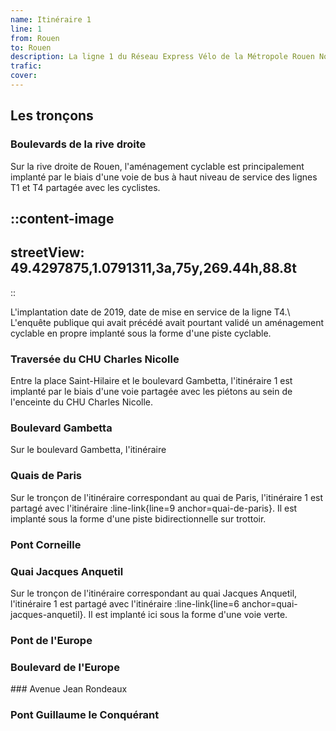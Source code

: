 ```yaml
---
name: Itinéraire 1
line: 1
from: Rouen
to: Rouen
description: La ligne 1 du Réseau Express Vélo de la Métropole Rouen Normandie suite les boulevards qui entourent le centre de la ville. 
trafic: 
cover: 
---
```


## Les tronçons 

### Boulevards de la rive droite

Sur la rive droite de Rouen, l'aménagement cyclable est principalement implanté par le biais d'une voie de bus à haut niveau de service des lignes T1 et T4 partagée avec les cyclistes.

::content-image
---
streetView: 49.4297875,1.0791311,3a,75y,269.44h,88.8t
---
::

L'implantation date de 2019, date de mise en service de la ligne T4.\ 
L'enquête publique qui avait précédé avait pourtant validé un aménagement cyclable en propre implanté sous la forme d'une piste cyclable.

### Traversée du CHU Charles Nicolle

Entre la place Saint-Hilaire et le boulevard Gambetta, l'itinéraire 1 est implanté par le biais d'une voie partagée avec les piétons au sein de l'enceinte du CHU Charles Nicolle.

### Boulevard Gambetta

Sur le boulevard Gambetta, l'itinéraire 

### Quais de Paris

Sur le tronçon de l'itinéraire correspondant au quai de Paris, l'itinéraire 1 est partagé avec l'itinéraire :line-link{line=9 anchor=quai-de-paris}. Il est implanté sous la forme d'une piste bidirectionnelle sur trottoir.

### Pont Corneille

### Quai Jacques Anquetil 

Sur le tronçon de l'itinéraire correspondant au quai Jacques Anquetil, l'itinéraire 1 est partagé avec l'itinéraire :line-link{line=6 anchor=quai-jacques-anquetil}. Il est implanté ici sous la forme d'une voie verte.

### Pont de l'Europe

### Boulevard de l'Europe

### Avenue Jean Rondeaux

### Pont Guillaume le Conquérant